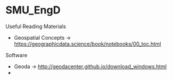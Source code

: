 # SMU_EngD

Useful Reading Materials
- Geospatial Concepts -> https://geographicdata.science/book/notebooks/00_toc.html

Software
- Geoda -> http://geodacenter.github.io/download_windows.html
- 
